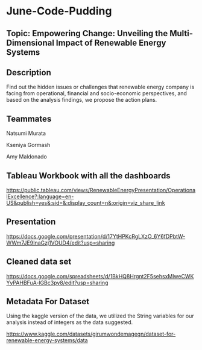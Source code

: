 # June-Code-Pudding
## Topic: Empowering Change: Unveiling the Multi-Dimensional Impact of Renewable Energy Systems

## Description

Find out the hidden issues or challenges that renewable energy company is facing from operational, financial and socio-economic perspectives, and based on the analysis findings, we propose the action plans. 

## Teammates

Natsumi Murata

Kseniya Gormash

Amy Maldonado

## Tableau Workbook with all the dashboards

https://public.tableau.com/views/RenewableEnergyPresentation/OperationalExcellence?:language=en-US&publish=yes&:sid=&:display_count=n&:origin=viz_share_link

##  Presentation

https://docs.google.com/presentation/d/17YtHPKcRgLXzO_6Y6fDPbtW-WWm7JE9InaGzj1VOUD4/edit?usp=sharing

## Cleaned data set

https://docs.google.com/spreadsheets/d/1BkHQ8Hrgnt2F5sehsxMlweCWKYyPAHBFuA-lGBc3py8/edit?usp=sharing

## Metadata For Dataset

Using the kaggle version of the data, we utilized the String variables for our analysis instead of integers as the data suggested.

https://www.kaggle.com/datasets/girumwondemagegn/dataset-for-renewable-energy-systems/data

